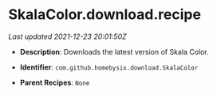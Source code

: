 # SkalaColor.download.recipe

_Last updated 2021-12-23 20:01:50Z_

- **Description**: Downloads the latest version of Skala Color.

- **Identifier**: `com.github.homebysix.download.SkalaColor`

- **Parent Recipes**: `None`
